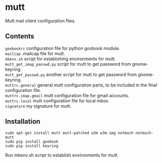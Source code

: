 mutt
====
Mutt mail client configuration files.

Contents
--------
`goobookrc` configuration file for python goobook module.  
`mailcap` .mailcap file for mutt.  
`mkenv.sh` script for establishing environments for mutt.  
`mutt_get_imap_passwd.py` script for mutt to get password from gnome-keyring.  
`mutt_get_passwd.py` another script for mutt to get password from gnome-keyring.  
`muttrc.general` general mutt configuration parts, to be included in the final configuration file.  
`muttrc.imap.gmail` mutt configuration file for gmail accounts.  
`muttrc.local` mutt configuration file for local mbox.  
`signature` my signature for mutt.  

Installation
------------
```
sudo apt-get install mutt mutt-patched w3m w3m-img notmuch notmuch-mutt
sudo pip install goobook
sudo pip install keyring
```
Run mkenv.sh script to establish environments for mutt.

